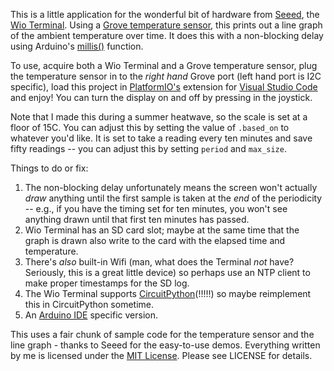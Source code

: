 This is a little application for the wonderful bit of hardware from [Seeed](https://www.seeedstudio.com/), the [Wio Terminal](https://www.seeedstudio.com/Wio-Terminal-p-4509.html). Using a [Grove temperature sensor](https://wiki.seeedstudio.com/Grove-Temperature_Sensor_V1.2/), this prints out a line graph of the ambient temperature over time. It does this with a non-blocking delay using Arduino's [millis()](https://www.arduino.cc/reference/en/language/functions/time/millis/) function.

To use, acquire both a Wio Terminal and a Grove temperature sensor, plug the temperature sensor in to the *right hand* Grove port (left hand port is I2C specific), load this project in [PlatformIO's](https://platformio.org/) extension for [Visual Studio Code](https://code.visualstudio.com/) and enjoy! You can turn the display on and off by pressing in the joystick.

Note that I made this during a summer heatwave, so the scale is set at a floor of 15C. You can adjust this by setting the value of ```.based_on``` to whatever you'd like. It is set to take a reading every ten minutes and save fifty readings -- you can adjust this by setting ```period``` and ```max_size```.

Things to do or fix:

1) The non-blocking delay unfortunately means the screen won't actually *draw* anything until the first sample is taken at the *end* of the periodicity -- e.g., if you have the timing set for ten minutes, you won't see anything drawn until that first ten minutes has passed. 
2) Wio Terminal has an SD card slot; maybe at the same time that the graph is drawn also write to the card with the elapsed time and temperature.
3) There's *also* built-in Wifi (man, what does the Terminal *not* have? Seriously, this is a great little device) so perhaps use an NTP client to make proper timestamps for the SD log.
4) The Wio Terminal supports [CircuitPython](https://circuitpython.org/board/seeeduino_wio_terminal/)(!!!!!) so maybe reimplement this in CircuitPython sometime.
5) An [Arduino IDE](https://www.arduino.cc/en/Main/Software) specific version.

This uses a fair chunk of sample code for the temperature sensor and the line graph - thanks to Seeed for the easy-to-use demos. Everything written by me is licensed under the [MIT License](https://en.wikipedia.org/wiki/MIT_License). Please see LICENSE for details.
